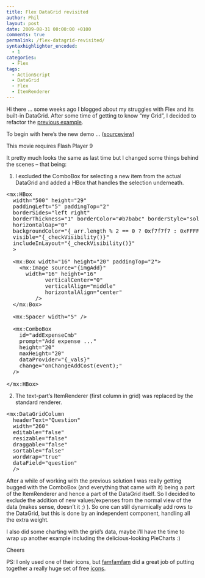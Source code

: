 ```yaml
---
title: Flex DataGrid revisited
author: Phil
layout: post
date: 2009-08-31 00:00:00 +0100
comments: true
permalink: /flex-datagrid-revisited/
syntaxhighlighter_encoded:
  - 1
categories:
  - Flex
tags:
  - ActionScript
  - DataGrid
  - Flex
  - ItemRenderer
---
```

Hi there &#8230; some weeks ago I blogged about my struggles with Flex and its built-in DataGrid. After some time of getting to know &#8220;my Grid&#8221;, I decided to refactor the <a href="/flex-datagrid-impressions-of-a-flex-noob/" target="_blank">previous example</a>.

<!--more-->

To begin with here&#8217;s the new demo &#8230; (<a href="/examples/apdev_datagrid2/srcview/" target="_blank">sourceview</a>)  
<div id="swfd5513">
  This movie requires Flash Player 9
</div>

  
It pretty much looks the same as last time but I changed some things behind the scenes &#8211; that being:

1) I excluded the ComboBox for selecting a new item from the actual DataGrid and added a HBox that handles the selection underneath.

<pre class="brush: as3; title: ; notranslate" title="">&lt;mx:HBox
  width="500" height="29"
  paddingLeft="5" paddingTop="2"
  borderSides="left right"
  borderThickness="1" borderColor="#b7babc" borderStyle="solid"
  horizontalGap="0"
  backgroundColor="{_arr.length % 2 == 0 ? 0xf7f7f7 : 0xFFFFFF}"
  visible="{_checkVisibility()}"
  includeInLayout="{_checkVisibility()}"
  &gt;

  &lt;mx:Box width="16" height="20" paddingTop="2"&gt;
    &lt;mx:Image source="{imgAdd}"
      width="16" height="16"
            verticalCenter="0"
            verticalAlign="middle"
            horizontalAlign="center"
         /&gt;
  &lt;/mx:Box&gt;

  &lt;mx:Spacer width="5" /&gt;

  &lt;mx:ComboBox
    id="addExpenseCmb"
    prompt="Add expense ..."
    height="20"
    maxHeight="20"
    dataProvider="{_vals}"
    change="onChangeAddCost(event);"
  /&gt;

&lt;/mx:HBox&gt;
</pre>

2) The text-part&#8217;s ItemRenderer (first column in grid) was replaced by the standard renderer.

<pre class="brush: as3; title: ; notranslate" title="">&lt;mx:DataGridColumn 
  headerText="Question"
  width="260" 
  editable="false"
  resizable="false" 
  draggable="false" 
  sortable="false" 
  wordWrap="true"
  dataField="question" 
  /&gt;
</pre>

After a while of working with the previous solution I was really getting bugged with the ComboBox (and everything that came with it) being a part of the ItemRenderer and hence a part of the DataGrid itself. So I decided to exclude the addition of new values/expenses from the normal view of the data (makes sense, doesn&#8217;t it ;) ). So one can still dynamically add rows to the DataGrid, but this is done by an independent component, handling all the extra weight.

I also did some charting with the grid&#8217;s data, maybe i&#8217;ll have the time to wrap up another example including the delicious-looking PieCharts :)

Cheers

PS: I only used one of their icons, but <a href="http://www.famfamfam.com/" target="_blank">famfamfam</a> did a great job of putting together a really huge set of free <a href="http://www.famfamfam.com/lab/icons/silk/" target="_blank">icons</a>. 